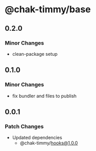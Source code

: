 # @chak-timmy/base

## 0.2.0

### Minor Changes

- clean-package setup

## 0.1.0

### Minor Changes

- fix bundler and files to publish

## 0.0.1

### Patch Changes

- Updated dependencies
  - @chak-timmy/hooks@1.0.0
